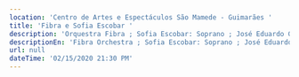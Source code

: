 ```yaml
---
location: 'Centro de Artes e Espectáculos São Mamede - Guimarães '
title: 'Fibra e Sofia Escobar '
description: 'Orquestra Fibra ; Sofia Escobar: Soprano ; José Eduardo Gomes: Direção'
descriptionEn: 'Fibra Orchestra ; Sofia Escobar: Soprano ; José Eduardo Gomes: Direction'
url: null
dateTime: '02/15/2020 21:30 PM'
---
```


